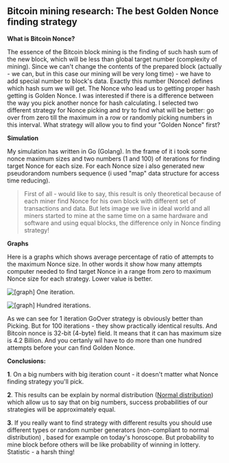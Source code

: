Bitcoin mining research: The best Golden Nonce finding strategy
---------------------------------------------------------------
**What is Bitcoin Nonce?**

The essence of the Bitcoin block mining is the finding of such hash sum of the new block, which will be less than global 
target number (complexity of mining). Since we can't change the contents of the prepared block (actually - we can, but 
in this case our mining will be very long time) - we have to add special number to block's data. 
Exactly this number (Nonce) defines which hash sum we will get. The Nonce who lead us to getting proper hash getting 
is Golden Nonce. I was interested if there is a difference between the way you pick another nonce for hash calculating. 
I selected two different strategy for Nonce picking and try to find what will be better: go over from zero till the 
maximum in a row or randomly picking numbers in this interval. What strategy will allow you to find your 
"Golden Nonce" first?

**Simulation**

My simulation has written in Go (Golang). In the frame of it i took some nonce maximum sizes and two numbers (1 and 100) 
of iterations for finding target Nonce for each size. For each Nonce size i also generated new pseudorandom numbers 
sequence (i used "map" data structure for access time reducing).

>First of all - would like to say, this result is only theoretical because of each miner find Nonce for his own block 
>with different set of transactions and data. But lets image we live in ideal world and all miners started to mine at 
>the same time on a same hardware and software and using equal blocks, the difference only in Nonce finding strategy!


**Graphs**

Here is a graphs which shows average percentage of ratio of attempts to the maximum Nonce size.
In other words it show how many attempts computer needed to find target Nonce in a range from zero to maximum Nonce 
size for each strategy. Lower value is better.

![\[graph\]](https://github.com/kirill-a-belov/golden_nonce/1itr.jpeg)
One iteration.

![\[graph\]](https://github.com/kirill-a-belov/golden_nonce/100itr.jpeg)
Hundred iterations.

As we can see for 1 iteration GoOver strategy is obviously better than Picking. But for 100 iterations - they show 
practically identical results. And Bitcoin nonce is 32-bit (4-byte) field. It means that it can has maximum size 
is 4.2 Billion. And you certanly wil have to do more than one hundred attempts before your can find Golden Nonce.

**Conclusions:**

**1**. On a big numbers with big iteration count - it doesn't matter what Nonce finding strategy you'll pick.

**2**. This results can be explain by normal distribution ([Normal distribution](https://en.wikipedia.org/wiki/Normal_distribution)) 
which allow us to say that on big numbers, success probabilities of our strategies will be approximately equal.

**3**. If you really want to find strategy with different results you should use different types or random number 
generators (non-compliant to normal distribution) , based for example on today's horoscope. But probability to mine 
block before others will be like probability of winning in lottery. Statistic - a harsh thing!